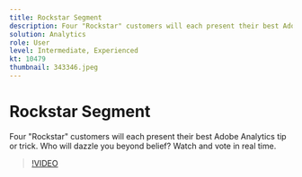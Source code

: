 ```yaml
---
title: Rockstar Segment
description: Four "Rockstar" customers will each present their best Adobe Analytics tip or trick.
solution: Analytics
role: User
level: Intermediate, Experienced
kt: 10479
thumbnail: 343346.jpeg
---
```

# Rockstar Segment

Four "Rockstar" customers will each present their best Adobe Analytics tip or trick. Who will dazzle you beyond belief? Watch and vote in real time.

>[!VIDEO](https://video.tv.adobe.com/v/343346/?quality=12&learn=on)
